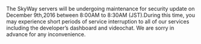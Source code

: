 The SkyWay servers will be undergoing maintenance for security update on December 9th,2016 between 8:00AM to 8:30AM (JST).During this time, you may experience short periods of service interruption to all of our services including the developer’s dashboard and videochat. We are sorry in advance for any inconvenience.
